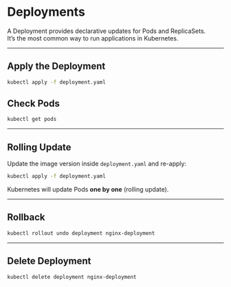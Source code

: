# Deployments

A Deployment provides declarative updates for Pods and ReplicaSets.  
It’s the most common way to run applications in Kubernetes.

---

## Apply the Deployment
```bash
kubectl apply -f deployment.yaml
````

## Check Pods

```bash
kubectl get pods
```

---

## Rolling Update

Update the image version inside `deployment.yaml` and re-apply:

```bash
kubectl apply -f deployment.yaml
```

Kubernetes will update Pods **one by one** (rolling update).

---

## Rollback

```bash
kubectl rollout undo deployment nginx-deployment
```

---

## Delete Deployment

```bash
kubectl delete deployment nginx-deployment
```